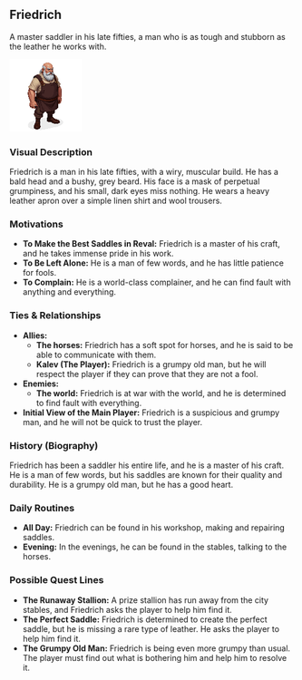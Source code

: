 ## Friedrich

A master saddler in his late fifties, a man who is as tough and stubborn as the leather he works with.

![](friedrich.png)
### Visual Description
Friedrich is a man in his late fifties, with a wiry, muscular build. He has a bald head and a bushy, grey beard. His face is a mask of perpetual grumpiness, and his small, dark eyes miss nothing. He wears a heavy leather apron over a simple linen shirt and wool trousers.

### Motivations
- **To Make the Best Saddles in Reval:** Friedrich is a master of his craft, and he takes immense pride in his work.
- **To Be Left Alone:** He is a man of few words, and he has little patience for fools.
- **To Complain:** He is a world-class complainer, and he can find fault with anything and everything.

### Ties & Relationships
- **Allies:**
    - **The horses:** Friedrich has a soft spot for horses, and he is said to be able to communicate with them.
    - **Kalev (The Player):** Friedrich is a grumpy old man, but he will respect the player if they can prove that they are not a fool.
- **Enemies:**
    - **The world:** Friedrich is at war with the world, and he is determined to find fault with everything.
- **Initial View of the Main Player:** Friedrich is a suspicious and grumpy man, and he will not be quick to trust the player.

### History (Biography)
Friedrich has been a saddler his entire life, and he is a master of his craft. He is a man of few words, but his saddles are known for their quality and durability. He is a grumpy old man, but he has a good heart.

### Daily Routines
- **All Day:** Friedrich can be found in his workshop, making and repairing saddles.
- **Evening:** In the evenings, he can be found in the stables, talking to the horses.

### Possible Quest Lines
- **The Runaway Stallion:** A prize stallion has run away from the city stables, and Friedrich asks the player to help him find it.
- **The Perfect Saddle:** Friedrich is determined to create the perfect saddle, but he is missing a rare type of leather. He asks the player to help him find it.
- **The Grumpy Old Man:** Friedrich is being even more grumpy than usual. The player must find out what is bothering him and help him to resolve it.
